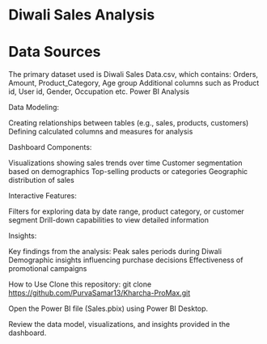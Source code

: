 # Diwali Sales Analysis
# Data Sources
The primary dataset used is Diwali Sales Data.csv, which contains:
Orders,
Amount,
Product_Category,
Age group
Additional columns such as Product id, User id, Gender, Occupation etc.
Power BI Analysis

Data Modeling:

Creating relationships between tables (e.g., sales, products, customers)
Defining calculated columns and measures for analysis

Dashboard Components:

Visualizations showing sales trends over time
Customer segmentation based on demographics
Top-selling products or categories
Geographic distribution of sales

Interactive Features:

Filters for exploring data by date range, product category, or customer segment
Drill-down capabilities to view detailed information

Insights:

Key findings from the analysis:
Peak sales periods during Diwali
Demographic insights influencing purchase decisions
Effectiveness of promotional campaigns

How to Use
Clone this repository:
git clone https://github.com/PurvaSamar13/Kharcha-ProMax.git

Open the Power BI file (Sales.pbix) using Power BI Desktop.

Review the data model, visualizations, and insights provided in the dashboard.
